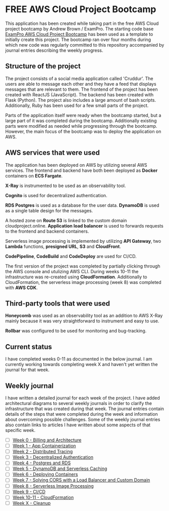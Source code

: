 # FREE AWS Cloud Project Bootcamp

This application has been created while taking part in the free AWS Cloud project bootcamp by Andrew Brown / ExamPro. The starting code base [ExamPro AWS Cloud Project Bootcamp](https://github.com/ExamProCo/aws-bootcamp-cruddur-2023) has been used as a template to initially create this project. The bootcamp ran over four months during which new code was regularly committed to this repository accompanied by journal entries describing the weekly progress.

## Structure of the project

The project consists of a social media application called 'Cruddur'. The users are able to message each other and they have a feed that displays messages that are relevant to them. The frontend of the project has been created with ReactJS (JavaScript). The backend has been created with Flask (Python). The project also includes a large amount of bash scripts. Additionally, Ruby has been used for a few small parts of the project.

Parts of the application itself were ready when the bootcamp started, but a large part of it was completed during the bootcamp. Additionally existing parts were modified as needed while progressing through the bootcamp. However, the main focus of the bootcamp was to deploy the application on AWS.

## AWS services that were used

The application has been deployed on AWS by utilizing several AWS services. The frontend and backend have both been deployed as **Docker** containers on **ECS Fargate**. 

**X-Ray** is instrumented to be used as an observability tool. 

**Cognito** is used for decentralized authentication.

**RDS Postgres** is used as a database for the user data. **DynamoDB** is used as a single table design for the messages.

A hosted zone on **Route 53** is linked to the custom domain cloudproject.online. **Application load balancer** is used to forwards requests to the frontend and backend containers.  

Serverless image processing is implemented by utilizing **API Gateway**, two **Lambda** functions, **presigned URL**, **S3** and **CloudFront**.

**CodePipeline**, **CodeBuild** and **CodeDeploy** are used for CI/CD.

The first version of the project was completed by partially clicking through the AWS console and utulizing AWS CLI. During weeks 10-11 the infrastructure was re-created using **CloudFormation**. Additionally to CloudFormation, the serverless image processing (week 8) was completed with **AWS CDK**.  


## Third-party tools that were used

**Honeycomb** was used as an observability tool as an addition to AWS X-Ray mainly because it was very straightforward to instrument and easy to use.

**Rollbar** was configured to be used for monitoring and bug-tracking.

## Current status

I have completed weeks 0-11 as documented in the below journal. I am currently working towards completing week X and haven't yet written the journal for that week.


## Weekly journal

I have written a detailed journal for each week of the project. I have added architectural diagrams to several weekly journals in order to clarify the infrastructure that was created during that week. The journal entries contain details of the steps that were completed during the week and information about overcoming possible challenges. Some of the weekly journal entries also contain links to articles I have written about some aspects of that specific week. 

- [ ] [Week 0 - Billing and Architecture](journal/week0.md)
- [ ] [Week 1 - App Containerization](journal/week1.md)
- [ ] [Week 2 - Distributed Tracing](journal/week2.md)
- [ ] [Week 3 - Decentralized Authentication](journal/week3.md)
- [ ] [Week 4 - Postgres and RDS](journal/week4.md)
- [ ] [Week 5 - DynamoDB and Serverless Caching](journal/week5.md)
- [ ] [Week 6 - Deploying Containers](journal/week6.md)
- [ ] [Week 7 - Solving CORS with a Load Balancer and Custom Domain](journal/week7.md)
- [ ] [Week 8 - Serverless Image Processing](journal/week8.md)
- [ ] [Week 9 - CI/CD](journal/week9.md)
- [ ] [Week 10-11 - CloudFormation](journal/week10-11.md)
- [ ] [Week X - Cleanup](journal/weekX.md)
